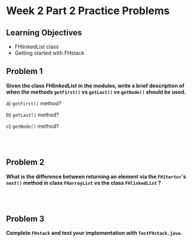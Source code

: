 Week 2 Part 2 Practice Problems
========================

Learning Objectives
-------------------
- FHlinkedList class
- Getting started with FHstack


Problem 1
---------
**Given the class FHlinkedList in the modules, write a brief description of when the methods `getFirst()` vs `getLast()` vs `getNode()` should be used.**

a) `getFirst()` method?

b) `getLast()` method?

c) `getNode()` method?

<br><br>



Problem 2
---------
**What is the difference between returning an element via the `FHitertor`'s `next()` method in class `FHarrayList` vs the class `FHlinkedList` ?**


<br><br>



Problem 3
---------
**Complete `FHstack` and test your implementation with `TestFHstack.java`.**

 <br>

 

